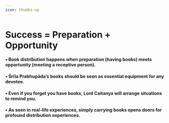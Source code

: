 ```yaml
---
icon: thumbs-up
---
```


# Success = Preparation + Opportunity

#### • Book distribution happens when preparation (having books) meets opportunity (meeting a receptive person).

#### • Śrīla Prabhupāda’s books should be seen as essential equipment for any devotee.

#### • Even if you forget you have books, Lord Caitanya will arrange situations to remind you.

#### • As seen in real-life experiences, simply carrying books opens doors for profound distribution experiences.
